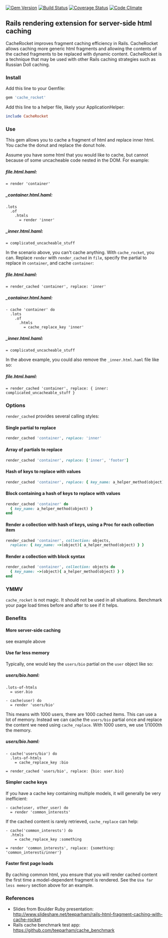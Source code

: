 [![Gem Version](https://badge.fury.io/rb/cache_rocket.png)][gem]
[![Build Status](https://api.travis-ci.org/neighborland/cache_rocket.png)][build]
[![Coverage Status](https://coveralls.io/repos/neighborland/cache_rocket/badge.png)][coverage]
[![Code Climate](https://codeclimate.com/github/neighborland/cache_rocket.png)][climate]

[gem]: http://badge.fury.io/rb/cache_rocket
[build]: https://travis-ci.org/neighborland/cache_rocket
[coverage]: https://coveralls.io/r/neighborland/cache_rocket
[climate]: https://codeclimate.com/github/neighborland/cache_rocket

## Rails rendering extension for server-side html caching

CacheRocket improves fragment caching efficiency in Rails. 
CacheRocket allows caching more generic html fragments and allowing the contents of the cached fragments 
to be replaced with dynamic content. 
CacheRocket is a technique that may be used with other Rails caching strategies such as Russian Doll caching.

### Install

Add this line to your Gemfile:

```ruby
gem 'cache_rocket'
```

Add this line to a helper file, likely your ApplicationHelper:

```ruby
include CacheRocket
```

### Use

This gem allows you to cache a fragment of html and replace inner html. You cache the donut and replace the donut hole.

Assume you have some html that you would like to cache, but cannot because of some uncacheable code nested in the DOM.
For example:

##### file.html.haml:
```haml
= render 'container'
```

##### _container.html.haml:
```haml
.lots
  .of
    .htmls
      = render 'inner'
```

##### _inner.html.haml:
```haml
= complicated_uncacheable_stuff
```

In the scenario above, you can't cache anything. With `cache_rocket`, you can. Replace `render`
with `render_cached` in `file`, specify the partial to replace in `container`, and cache `container`:

##### file.html.haml:
```haml
= render_cached 'container', replace: 'inner'
```

##### _container.html.haml:
```haml
- cache 'container' do
  .lots
    .of
      .htmls
        = cache_replace_key 'inner'
```

##### _inner.html.haml:
``` haml
= complicated_uncacheable_stuff
```

In the above example, you could also remove the `_inner.html.haml` file like so:

##### file.html.haml:
```haml
= render_cached 'container', replace: { inner: complicated_uncacheable_stuff }
```

### Options

`render_cached` provides several calling styles:

#### Single partial to replace

```ruby
render_cached 'container', replace: 'inner'
```

#### Array of partials to replace
```ruby
render_cached 'container', replace: ['inner', 'footer']
```

#### Hash of keys to replace with values
```ruby
render_cached 'container', replace: { key_name: a_helper_method(object) }
```

#### Block containing a hash of keys to replace with values
```ruby
render_cached 'container' do
  { key_name: a_helper_method(object) }
end
```

#### Render a collection with hash of keys, using a Proc for each collection item
```ruby
render_cached 'container', collection: objects,
  replace: { key_name: ->(object){ a_helper_method(object) } }
```

#### Render a collection with block syntax
```ruby
render_cached 'container', collection: objects do
  { key_name: ->(object){ a_helper_method(object) } }
end
```

### YMMV

`cache_rocket` is not magic. It should not be used in all situations.
Benchmark your page load times before and after to see if it helps.

### Benefits

#### More server-side caching

see example above

#### Use far less memory

Typically, one would key the `users/bio` partial on the `user` object like so:

##### users/bio.haml:
```haml
.lots-of-htmls
  = user.bio
```

```haml
- cache(user) do
  = render 'users/bio'
```

This means with 1000 users, there are 1000 cached items. This can use a lot of memory.
Instead we can cache the `users/bio` partial once and replace the content we need using
`cache_replace`. With 1000 users, we use 1/1000th the memory.

##### users/bio.haml:
```haml
- cache('users/bio') do
  .lots-of-htmls
    = cache_replace_key :bio
```

```haml
= render_cached 'users/bio', replace: {bio: user.bio}
```

#### Simpler cache keys

If you have a cache key containing multiple models, it will generally be very inefficient:
```haml
- cache(user, other_user) do
  = render 'common_interests'
```

If the cached content is rarely retrieved, `cache_replace` can help:

```haml
- cache('common_interests') do
  .htmls
    = cache_replace_key :something
```

```haml
= render 'common_interests', replace: {something: 'common_interests/inner'}
```

#### Faster first page loads

By caching common html, you ensure that you will render cached content the first time a model-dependent
fragment is rendered. See the `Use far less memory` section above for an example.

### References

* Slides from Boulder Ruby presentation: http://www.slideshare.net/teeparham/rails-html-fragment-caching-with-cache-rocket
* Rails cache benchmark test app: https://github.com/teeparham/cache_benchmark
